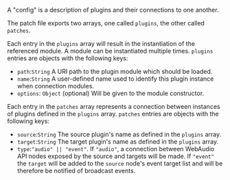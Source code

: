 A "config" is a description of plugins and their connections to one another.

The patch file exports two arrays, one called `plugins`, the other called `patches`.

Each entry in the `plugins` array will result in the instantiation of the referenced module. A module can be instantiated multiple times. `plugins` entries are objects with the following keys:

* `path`:`String` A URI path to the plugin module which should be loaded.
* `name`:`String` A user-defined name used to identify this plugin instance when connection modules.
* `options`: `Object` (optional) Will be given to the module constructor.

Each entry in the `patches` array represents a connection between instances of plugins defined in the `plugins` array. `patches` entries are objects with the following keys:

* `source`:`String` The source plugin's name as defined in the `plugins` array.
* `target`:`String` The target plugin's name as defined in the `plugins` array.
* `type`:`"audio" || "event"`. If `"audio"`, a connection between WebAudio API nodes exposed by the source and targets will be made. If `"event"` the `target` will be added to the `source` node's event target list and will be therefore be notified of broadcast events.
